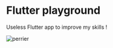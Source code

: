 # Flutter playground

Useless Flutter app to improve my skills ! 


![perrier](https://i.pinimg.com/originals/62/d5/85/62d585e9b68a73b1395cb2830b35865e.gif)
